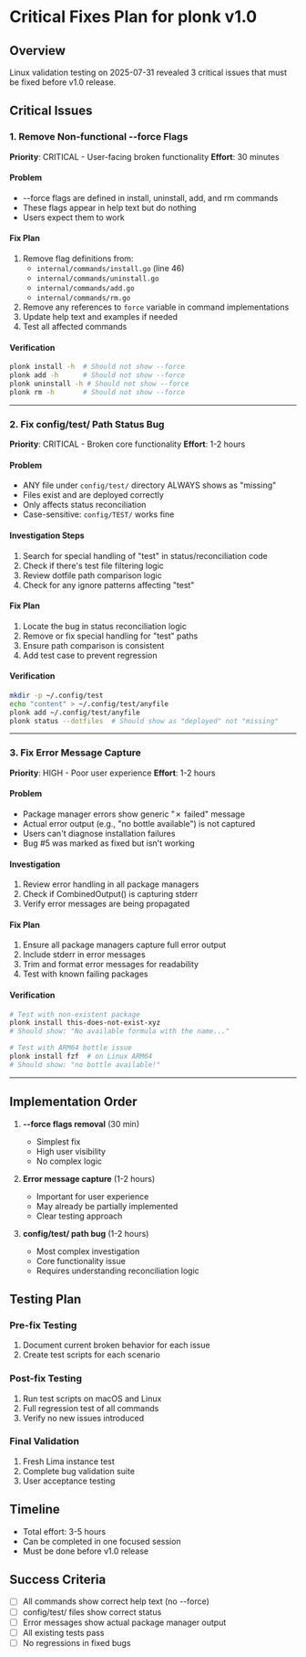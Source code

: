 # Critical Fixes Plan for plonk v1.0

## Overview
Linux validation testing on 2025-07-31 revealed 3 critical issues that must be fixed before v1.0 release.

## Critical Issues

### 1. Remove Non-functional --force Flags
**Priority**: CRITICAL - User-facing broken functionality
**Effort**: 30 minutes

#### Problem
- --force flags are defined in install, uninstall, add, and rm commands
- These flags appear in help text but do nothing
- Users expect them to work

#### Fix Plan
1. Remove flag definitions from:
   - `internal/commands/install.go` (line 46)
   - `internal/commands/uninstall.go`
   - `internal/commands/add.go`
   - `internal/commands/rm.go`
2. Remove any references to `force` variable in command implementations
3. Update help text and examples if needed
4. Test all affected commands

#### Verification
```bash
plonk install -h  # Should not show --force
plonk add -h      # Should not show --force
plonk uninstall -h # Should not show --force
plonk rm -h       # Should not show --force
```

---

### 2. Fix config/test/ Path Status Bug
**Priority**: CRITICAL - Broken core functionality
**Effort**: 1-2 hours

#### Problem
- ANY file under `config/test/` directory ALWAYS shows as "missing"
- Files exist and are deployed correctly
- Only affects status reconciliation
- Case-sensitive: `config/TEST/` works fine

#### Investigation Steps
1. Search for special handling of "test" in status/reconciliation code
2. Check if there's test file filtering logic
3. Review dotfile path comparison logic
4. Check for any ignore patterns affecting "test"

#### Fix Plan
1. Locate the bug in status reconciliation logic
2. Remove or fix special handling for "test" paths
3. Ensure path comparison is consistent
4. Add test case to prevent regression

#### Verification
```bash
mkdir -p ~/.config/test
echo "content" > ~/.config/test/anyfile
plonk add ~/.config/test/anyfile
plonk status --dotfiles  # Should show as "deployed" not "missing"
```

---

### 3. Fix Error Message Capture
**Priority**: HIGH - Poor user experience
**Effort**: 1-2 hours

#### Problem
- Package manager errors show generic "✗ failed" message
- Actual error output (e.g., "no bottle available") is not captured
- Users can't diagnose installation failures
- Bug #5 was marked as fixed but isn't working

#### Investigation
1. Review error handling in all package managers
2. Check if CombinedOutput() is capturing stderr
3. Verify error messages are being propagated

#### Fix Plan
1. Ensure all package managers capture full error output
2. Include stderr in error messages
3. Trim and format error messages for readability
4. Test with known failing packages

#### Verification
```bash
# Test with non-existent package
plonk install this-does-not-exist-xyz
# Should show: "No available formula with the name..."

# Test with ARM64 bottle issue
plonk install fzf  # on Linux ARM64
# Should show: "no bottle available!"
```

---

## Implementation Order

1. **--force flags removal** (30 min)
   - Simplest fix
   - High user visibility
   - No complex logic

2. **Error message capture** (1-2 hours)
   - Important for user experience
   - May already be partially implemented
   - Clear testing approach

3. **config/test/ path bug** (1-2 hours)
   - Most complex investigation
   - Core functionality issue
   - Requires understanding reconciliation logic

## Testing Plan

### Pre-fix Testing
1. Document current broken behavior for each issue
2. Create test scripts for each scenario

### Post-fix Testing
1. Run test scripts on macOS and Linux
2. Full regression test of all commands
3. Verify no new issues introduced

### Final Validation
1. Fresh Lima instance test
2. Complete bug validation suite
3. User acceptance testing

## Timeline
- Total effort: 3-5 hours
- Can be completed in one focused session
- Must be done before v1.0 release

## Success Criteria
- [ ] All commands show correct help text (no --force)
- [ ] config/test/ files show correct status
- [ ] Error messages show actual package manager output
- [ ] All existing tests pass
- [ ] No regressions in fixed bugs
